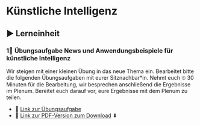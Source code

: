 # Künstliche Intelligenz

## ▶ Lerneinheit

### 1⃣ Übungsaufgabe News und Anwendungsbeispiele für künstliche Intelligenz

Wir steigen mit einer kleinen Übung in das neue Thema ein. Bearbeitet bitte die folgenden Übungsaufgaben mit eurer Sitznachbar\*in. Nehmt euch ⏲ 30 Minuten für die Bearbeitung, wir besprechen anschließend die Ergebnisse im Plenum. Bereitet euch darauf vor, eure Ergebnisse mit dem Plenum zu teilen.

* 🔗 [Link zur Übungsaufgabe](https://docs.google.com/document/d/1k3_byhFNpb1Oo-8vmEcnZ8TelmjFp_-Z5PMBDsHaT-g/preview)
* 🔗 [Link zur PDF-Version zum Download](https://docs.google.com/document/d/1k3_byhFNpb1Oo-8vmEcnZ8TelmjFp_-Z5PMBDsHaT-g/export/pdf) ⬇ 

